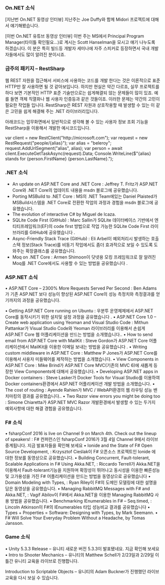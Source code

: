 ### On.NET 소식
[지난번 On.NET 동영상 인터뷰] 지난주는 Joe Duffy와 함께 Midori 프로젝트에 대해서 얘기해봤습니다. 

[이번 On.NET 유튜브 동영상 인터뷰] 이번 주는 MS에서 Principal Program Manager(타이틀 확인필요…)로 계시는 Scott Hanselman을 모시고 얘기 나누도록 하겠습니다. 이 분은 특히 빌드등 개발자 세미나에 자주 스피커로 등장하면서 국내 개발자들에서도 많이 알려진 분이시죠. 

### 금주의 패키지 – RestSharp     
웹 REST 자원을 접근해서 서비스에 사용하는 코드를 개발 한다는 것은 이론적으로 표준 HTTP만 잘 사용하면 될 것 같아보입니다. 하지만 현실은 약간 다르죠, 실무 프로젝트를 하다 보면 기본적인 HTTP 표준 기술만으로는 쉽게해결되 않는 문제들이 많이 있죠. 예를 들면 객체 직열화나 웹 사용자 인증등과 같은 것들이죠. 이러한 문제는 약간의 고민이 필요한 작업들 입니다. RestSharp은 REST 자원과 상호작용할 때 발생할 수 있는 이 같은 고민을 쉽게 해결해 주는 .NET 라이브러리입니다.

아래코드는 업무화면에서 일반적으로 생각해 볼 수 있는 사용자 정보 조회 기능을 RestSharp을 이용해서 개발한 예시코드입니다.
<section>
var client = new RestClient("http://microsoft.com");
var request = new RestRequest("people/{alias}");
var alias = "beleroy";
request.AddUrlSegment("alias", alias);
var person = await client.ExecuteGetTaskAsync<Person>(request).Data;
Console.WriteLine($"{alias} stands for {person.FirstName} {person.LastName}.");
</section>

### .NET 소식
* An update on ASP.NET Core and .NET Core : Jeffrey T. Fritz가 ASP.NET Core와 .NET Core의 업데이트 내용을 msdn 블로그에 공유했습니다.
* Porting MSBuild to .NET Core : MS의 .NET Team에있는 Daniel Plaisted가 MSBuild시스템을 .NET Core로 전환한 작업의 과정과 경험을 msdn 블로그에 공유했습니다.
* The evolution of interactive C# by Miguel de Icaza.
* SQLite Code First (GitHub) :  Marc Sallin가 SQLite 데이터베이스 기반에서 엔티티프레임워크(EF)의 code first 방법으로 작업 가능한 SQLite Code First 라이브러리를 GitHub에 공유했습니다 .
* Async-Friendly Stack Trace (GitHub) : Eli Arbel이 예외처리시 발생하는 호출스택 정보(Stack Trace)를 비동기 작업에서도 좀더 효과적으로 보일 수 있도록 도와주는 확장클래스를 공유했습니다.
* Moq on .NET Core : Armen Shimoon이 닷넷용 모킹 프레임워크로 잘 알려진 Moq를 .NET Core에서도 사용할 수 있는 방법을 공유했습니다 .

### ASP.NET 소식
• ASP.NET Core – 2300% More Requests Served Per Second : Ben Adams가 기존 ASP.NET 보다 성능이 향상된   ASP.NET Core의 성능 측정치와 측정결과를 얻기까지의 과정을 공유했습니다.

• Getting ASP.NET Core running on Ubuntu : 우분투 운영체제에서 ASP.NET Core를 동작시키기 위한 설치및 설정 과정을 공유했습니다 .
• ASP.NET Core 1.0 – Create web application using Yeoman and Visual Studio Code : Mithun Pattankar가 Visual Studio Code와 Yeoman 라이브러리를 이용해서 손쉽게  ASP.NET Core 웹 어플리케이션을 만드는 방법을 소개했습니다..
• How to send email from ASP.NET Core with MailKit : Steve Gordon가 ASP.NET Core 어플리케이션에서 MailKit을 이용한 이메일 보내는 방법을 공유했습니다 .
• Writing custom middleware in ASP.NET Core : Matthew P Jones가 ASP.NET Core를 이용해서 사용자 미들웨어를 제작하는 방법을 소개했습니다.
• View Components in ASP.NET Core : Mike Brind가 ASP.NET Core MVC(기존의 MVC 6)에 새롭게 등장한 View Components에 대해서 공유했습니다.
• Developing ASP.NET apps in Docker containers : Steve Lasker가 Docker Tools for Visual Studio를 이용하여 Docker containers환경에서 ASP.NET 어플리케이션 개발 방법을 소개했습니다.
• The cost of routing : Ayende Rahien가 MVC / WebAPI환경의 웹 라우팅 성능 밴치마킹의 결과를 공유했습니다..
• Two Razor view errors you might be doing too : Simone Chiaretta가 ASP.NET MVC  Razor 개발환경에서 발생할 수 있는 두가지 예외사항에 대한 해결 경험을 공유했습니다.

### F# 소식
• fsharpConf 2016 is live on Channel 9 on March 4th. Check out the lineup of speakers! : F# 컨퍼런스인 fsharpConf 2016가 3월 4일 Channel 9에서 라이브 중계됩니다. 지금 발표자들을 확인해 보세요
• Ionide and the State of F# Open Source Development, : Krzysztof Cieślak이 F# 오픈소스 프로젝트인 Ionide 에 대한 정보를 동영상으로 공유했습니다.
• Building Concurrent, Fault-tolerant, Scalable Applications in F# Using Akka.NET, : Riccardo Terrell가 Akka.NET을 이용해서 Fault-tolerant기능을 지원하며  확장성이 뛰어나고 동시성을 이용한 빠른성능및 고가용성을 가진 F# 어플리케이션을 만드는 방법을 동영상으로 공유했습니다
• Domain Modeling with Types, : Ryan Riley이 F#의 도메인 모델링에 대한 설명을 담은 동영상을 공유했습니다.
• Managing RabbitMQ Messages with F# and Akka.NET, : Vagif Abilov이 F#에서 Akka.NET을 이용한 Managing RabbitMQ 사용 방법을 공유했습니다.
• Benchmarking IEnumerables in F# – Seq.timed, : Lincoln Atkinson이 F#의 IEnumerables 타입 성능비교 결과를 공유했습니다
• Types + Properties = Software: Designing with Types, by Mark Seemann.
• F# Will Solve Your Everyday Problem Without a Headache, by Tomas Jansson.

### Game 소식
• Unity 5.3.3 Release – 유니티 새로운 버전 5.3.3이 발표됐네요. 지금 확인해 보세요
• Intro to Shooter Mechanics – 유니티의 Matthew Schell가 2/23일과 2/29일 이틀간 유니티 교육을 라이브로 진행합니다.

Introduction to Scriptable Objects – 유니티의 Adam Buckner가 진행했던 라이브 교육을 다시 보실 수 있습니다.
